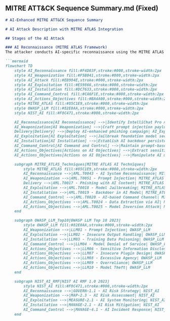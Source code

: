 ## MITRE ATT&CK Sequence Summary.md (Fixed)

```markdown
# AI-Enhanced MITRE ATT&CK Sequence Summary

# AI Attack Description with MITRE ATLAS Integration

## Stages of the AI Attack

### AI Reconnaissance (MITRE ATLAS Framework)
The attacker conducts AI-specific reconnaissance using the MITRE ATLAS (Adversarial Threat Landscape for Artificial-Intelligence Systems) framework to identify AI system vulnerabilities and attack surfaces.

```mermaid
flowchart TD
    style AI_Reconnaissance fill:#F4D03F,stroke:#000,stroke-width:2px
    style AI_Weaponization fill:#F5B041,stroke:#000,stroke-width:2px
    style AI_Attack fill:#EB984E,stroke:#000,stroke-width:2px
    style AI_Exploitation fill:#E59866,stroke:#000,stroke-width:2px
    style AI_Installation fill:#DC7633,stroke:#000,stroke-width:2px
    style AI_Command_Control fill:#CA6F1E,stroke:#000,stroke-width:2px
    style AI_Actions_Objectives fill:#BA4A00,stroke:#000,stroke-width:2px
    style MITRE_ATLAS fill:#85C1E9,stroke:#000,stroke-width:2px
    style OWASP_LLM fill:#82E0AA,stroke:#000,stroke-width:2px
    style NIST_AI fill:#F8C471,stroke:#000,stroke-width:2px

    AI_Reconnaissance[AI Reconnaissance] -->|Identify IntelliChat Pro AI system| AI_Weaponization[AI Weaponization]
    AI_Weaponization[AI Weaponization] -->|Craft prompt injection payloads| Delivery[Delivery]
    Delivery[Delivery] -->|Deploy AI-enhanced phishing campaign| AI_Exploitation[AI Exploitation]
    AI_Exploitation[AI Exploitation] -->|Jailbreak foundation model security| AI_Installation[AI Installation]
    AI_Installation[AI Installation] -->|Establish AI backdoor persistence| AI_Command_Control[AI Command and Control]
    AI_Command_Control[AI Command and Control] -->|Maintain prompt-based C2 channel| AI_Actions_Objectives[Actions on AI Objectives]
    AI_Actions_Objectives[Actions on AI Objectives] -->|Extract sensitive data via AI| AI_Actions_Objectives[Actions on AI Objectives]
    AI_Actions_Objectives[Actions on AI Objectives] -->|Manipulate AI model behavior| AI_Actions_Objectives[Actions on AI Objectives]

    subgraph MITRE_ATLAS_Techniques[MITRE ATLAS AI Techniques]
        style MITRE_ATLAS fill:#85C1E9,stroke:#000,stroke-width:2px
        AI_Reconnaissance -->|AML.T0043 - AI System Reconnaissance| MITRE_ATLAS
        AI_Weaponization -->|AML.T0051 - Prompt Injection| MITRE_ATLAS
        Delivery -->|AML.T0017 - Phishing with AI Content| MITRE_ATLAS
        AI_Exploitation -->|AML.T0018 - Model Jailbreaking| MITRE_ATLAS
        AI_Installation -->|AML.T0019 - Backdoor in AI Model| MITRE_ATLAS
        AI_Command_Control -->|AML.T0020 - AI-based Command Channel| MITRE_ATLAS
        AI_Actions_Objectives -->|AML.T0024 - Data Extraction via AI| MITRE_ATLAS
        AI_Actions_Objectives -->|AML.T0025 - Model Inversion Attack| MITRE_ATLAS
    end

    subgraph OWASP_LLM_Top10[OWASP LLM Top 10 2023]
        style OWASP_LLM fill:#82E0AA,stroke:#000,stroke-width:2px
        AI_Weaponization -->|LLM01 - Prompt Injection| OWASP_LLM
        AI_Exploitation -->|LLM02 - Insecure Output Handling| OWASP_LLM
        AI_Installation -->|LLM03 - Training Data Poisoning| OWASP_LLM
        AI_Command_Control -->|LLM04 - Model Denial of Service| OWASP_LLM
        AI_Actions_Objectives -->|LLM06 - Sensitive Information Disclosure| OWASP_LLM
        AI_Actions_Objectives -->|LLM07 - Insecure Plugin Design| OWASP_LLM
        AI_Actions_Objectives -->|LLM08 - Excessive Agency| OWASP_LLM
        AI_Actions_Objectives -->|LLM09 - Overreliance| OWASP_LLM
        AI_Actions_Objectives -->|LLM10 - Model Theft| OWASP_LLM
    end

    subgraph NIST_AI_RMF[NIST AI RMF 1.0 2023]
        style NIST_AI fill:#F8C471,stroke:#000,stroke-width:2px
        AI_Reconnaissance -->|GOVERN-1.1 - AI Risk Strategy| NIST_AI
        AI_Weaponization -->|MAP-2.3 - AI Risk Assessment| NIST_AI
        AI_Exploitation -->|MEASURE-2.1 - AI System Monitoring| NIST_AI
        AI_Installation -->|MANAGE-2.1 - AI Risk Mitigation| NIST_AI
        AI_Command_Control -->|MANAGE-4.1 - AI Incident Response| NIST_AI
    end
